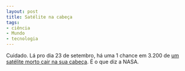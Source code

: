 ```yaml
---
layout: post
title: Satélite na cabeça
tags:
- ciência
- Mundo
- tecnologia
---
```


Cuidado. Lá pro dia 23 de setembro, há uma 1 chance em 3.200 de [um satélite morto cair na sua cabeça](http://www.huffingtonpost.com/2011/09/17/nasa-satellite-earth_n_967596.html). É o que diz a NASA.
